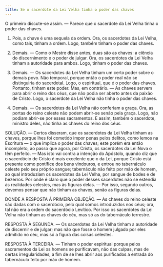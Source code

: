 ```yaml
---
title: Se o sacerdote da Lei Velha tinha o poder das chaves
---
```


O primeiro discute-se assim. — Parece que o sacerdote da Lei Velha tinha o poder das chaves.  

1. Pois, a chave é uma sequela da ordem. Ora, os sacerdotes da Lei Velha, como tais, tinham a ordem. Logo, também tinham o poder das chaves.  

2. Demais. — Como o Mestre disse antes, duas são as chaves: a ciência do discernimento e o poder de julgar. Ora, os sacerdotes da Lei Velha tinham a autoridade para ambos. Logo, tinham o poder das chaves.  

3. Demais. — Os sacerdotes da Lei Velha tinham um certo poder sobre o demais povo. Não temporal, porque então o poder real não se distinguiria do sacerdotal. Logo, o espiritual, que é o poder das chaves. Portanto, tinham este poder.  Mas, em contrário. — As chaves servem para abrir o reino dos céus, que não podia ser aberto antes da paixão de Cristo. Logo, o sacerdote da Lei Velha não tinha o poder das chaves.  

2. Demais. — Os sacerdotes da Lei Velha não conferiam a graça. Ora, as portas do reino celeste não podem abrir-se senão pela graça. Logo, não podiam abrir-se por esses sacramentos. E assim, também o sacerdote, ministro deles, não tinha as chaves do reino dos céus.  

SOLUÇÃO. — Certos disseram, que os sacerdotes da Lei Velha tinham as chaves, porque lhes foi cometido impor penas pelos delitos, como lemos na Escritura — o que implica o poder das chaves; este porém era então incompleto, ao passo que agora, por Cristo, os sacerdotes da Lei Nova o têm perfeito. — Mas isto vai contra a intenção do Apóstolo, quando diz que o sacerdócio de Cristo é mais excelente que o da Lei, porque Cristo está presente como pontífice dos bens vindouros, e entrou no tabernáculo celeste pelo seu próprio sangue; tabernáculo não feito por mão de homem, ao qual introduziam os sacerdotes da Lei Velha, por sangue de bodes e de bezerros. Por onde é claro que o poder desses sacerdotes não se estendia às realidades celestes, mas às figuras delas. — Por isso, segundo outros, devemos pensar que não tinham as chaves, senão as figuras delas.  

DONDE A RESPOSTA À PRIMEIRA OBJEÇÃO. — As chaves do reino celeste são dadas com o sacerdócio, pelo qual somos introduzidos nos céus; ora, tal não era a ordem do sacerdócio Levítico. Por isso os sacerdotes da Lei Velha não tinham as chaves do céu, mas só as do tabernáculo terrestre.  

RESPOSTA À SEGUNDA. — Os sacerdotes da Lei Velha tinham a autoridade de discernir e de julgar; mas não que fosse o homem julgado por eles admitido no céu, mas só a figura das coisas celestes.  

RESPOSTA À TERCEIRA. — Tinham o poder espiritual porque pelos sacramentos da Lei os homens se purificavam, não das culpas, mas de certas irregularidades, a fim de se lhes abrir aos purificados a entrada do tabernáculo feito por mão de homem.